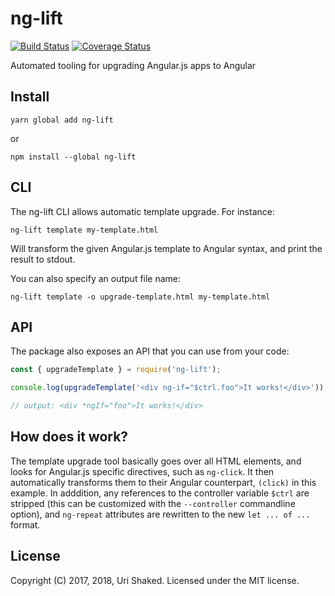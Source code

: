 # ng-lift

[![Build Status](https://travis-ci.org/urish/ng-lift.png?branch=master)](https://travis-ci.org/urish/ng-lift)
[![Coverage Status](https://coveralls.io/repos/github/urish/ng-lift/badge.svg?branch=master)](https://coveralls.io/github/urish/ng-lift?branch=master)

Automated tooling for upgrading Angular.js apps to Angular

## Install

    yarn global add ng-lift

or

    npm install --global ng-lift

## CLI

The ng-lift CLI allows automatic template upgrade. For instance:

    ng-lift template my-template.html

Will transform the given Angular.js template to Angular syntax, and print the result to stdout.

You can also specify an output file name:

    ng-lift template -o upgrade-template.html my-template.html

## API

The package also exposes an API that you can use from your code:

```javascript
const { upgradeTemplate } = require('ng-lift');

console.log(upgradeTemplate('<div ng-if="$ctrl.foo">It works!</div>'));

// output: <div *ngIf="foo">It works!</div>
```

## How does it work?

The template upgrade tool basically goes over all HTML elements, and looks for Angular.js specific directives, such as `ng-click`. It then automatically transforms them to their Angular counterpart, `(click)` in this example. In adddition, any references to the controller variable `$ctrl` are stripped (this can be customized with the `--controller` commandline option), and `ng-repeat` attributes are rewritten to the new `let ... of ...` format.

## License

Copyright (C) 2017, 2018, Uri Shaked. Licensed under the MIT license.
